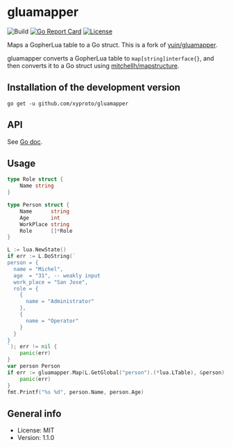 # gluamapper

![Build](https://github.com/xyproto/gluamapper/workflows/Build/badge.svg) [![Go Report Card](https://goreportcard.com/badge/github.com/xyproto/gluamapper)](https://goreportcard.com/report/github.com/xyproto/gluamapper) [![License](https://img.shields.io/badge/license-MIT-green.svg?style=flat)](https://raw.githubusercontent.com/xyproto/gluamapper/main/LICENSE)

Maps a GopherLua table to a Go struct. This is a fork of [yuin/gluamapper](https://github.com/yuin/gluamapper).

gluamapper converts a GopherLua table to `map[string]interface{}`, and then converts it to a Go struct using [mitchellh/mapstructure](https://github.com/mitchellh/mapstructure/).

## Installation of the development version

    go get -u github.com/xyproto/gluamapper

## API

See [Go doc](http://godoc.org/github.com/xyproto/gluamapper).

## Usage

```go
type Role struct {
    Name string
}

type Person struct {
    Name      string
    Age       int
    WorkPlace string
    Role      []*Role
}

L := lua.NewState()
if err := L.DoString(`
person = {
  name = "Michel",
  age  = "31", -- weakly input
  work_place = "San Jose",
  role = {
    {
      name = "Administrator"
    },
    {
      name = "Operator"
    }
  }
}
`); err != nil {
    panic(err)
}
var person Person
if err := gluamapper.Map(L.GetGlobal("person").(*lua.LTable), &person); err != nil {
    panic(err)
}
fmt.Printf("%s %d", person.Name, person.Age)
```

## General info

* License: MIT
* Version: 1.1.0
